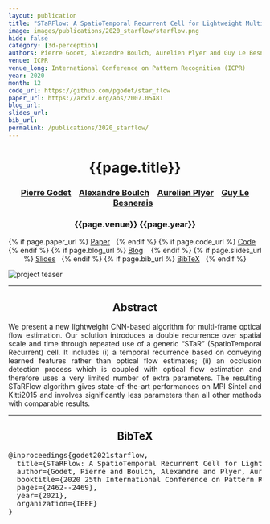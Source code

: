 ```yaml
---
layout: publication
title: "STaRFlow: A SpatioTemporal Recurrent Cell for Lightweight Multi-Frame Optical Flow Estimation"
image: images/publications/2020_starflow/starflow.png
hide: false
category: [3d-perception]
authors: Pierre Godet, Alexandre Boulch, Aurelien Plyer and Guy Le Besnerais
venue: ICPR
venue_long: International Conference on Pattern Recognition (ICPR)
year: 2020
month: 12
code_url: https://github.com/pgodet/star_flow
paper_url: https://arxiv.org/abs/2007.05481
blog_url:
slides_url:
bib_url:
permalink: /publications/2020_starflow/
---
```


<h1 align="center"> {{page.title}} </h1>
<!-- Simple call of authors -->
<!-- <h3 align="center"> {{page.authors}} </h3> -->
<!-- Alternatively you can add links to author pages -->
<h3 align="center">
<a href="https://pgodet.github.io/"> Pierre Godet</a> &nbsp;&nbsp;
<a href="https://www.boulch.eu/">Alexandre Boulch</a> &nbsp;&nbsp;
<a href="https://scholar.google.fr/citations?user=zzRUDj8AAAAJ&hl=en">Aurelien Plyer</a> &nbsp;&nbsp;
<a href="https://scholar.google.fr/citations?user=r8V306wAAAAJ&hl=fr">Guy Le Besnerais</a>&nbsp;&nbsp;
</h3>


<h3 align="center"> {{page.venue}} {{page.year}} </h3>

<div align="center">
  <p>
    {% if page.paper_url %}
    <a href="{{ page.paper_url }}"><i class="far fa-file-pdf"></i> Paper</a>&nbsp;&nbsp;
    {% endif %}
    {% if page.code_url %}
    <a href="{{ page.code_url }}"><i class="fab fa-github"></i> Code</a> &nbsp;&nbsp;
    {% endif %}
    {% if page.blog_url %}
    <a href="{{ page.blog_url }}"><i class="fab fa-blogger"></i> Blog</a> &nbsp;&nbsp;
    {% endif %}
    {% if page.slides_url %}
    <a href="{{ page.slides_url }}"><i class="far fa-file-pdf"></i> Slides</a>&nbsp;&nbsp;
    {% endif %}
    {% if page.bib_url %}
    <a href="{{ page.bib_url}}"><i class="far fa-file-alt"></i> BibTeX</a>&nbsp;&nbsp;
    {% endif %}
  </p>
</div>

<div class="publication-teaser">
    <img src="../../{{ page.image }}" alt="project teaser"/>
</div>


<hr>

<h2  align="center"> Abstract</h2>

<p align="justify">
We present a new lightweight CNN-based algorithm for multi-frame optical flow estimation. Our solution introduces a double recurrence over spatial scale and time through repeated use of a generic “STaR” (SpatioTemporal Recurrent) cell. It includes (i) a temporal recurrence based on conveying learned features rather than optical flow estimates; (ii) an occlusion detection process which is coupled with optical flow estimation and therefore uses a very limited number of extra parameters. The resulting STaRFlow algorithm gives state-of-the-art performances on MPI Sintel and Kitti2015 and involves significantly less parameters than all other methods with comparable results.</p>


<hr>


<h2  align="center">BibTeX</h2>
<left>
  <pre class="bibtex-box">
@inproceedings{godet2021starflow,
  title={STaRFlow: A SpatioTemporal Recurrent Cell for Lightweight Multi-Frame Optical Flow Estimation},
  author={Godet, Pierre and Boulch, Alexandre and Plyer, Aur{\'e}lien and Le Besnerais, Guy},
  booktitle={2020 25th International Conference on Pattern Recognition (ICPR)},
  pages={2462--2469},
  year={2021},
  organization={IEEE}
}</pre>
</left>

<br>
